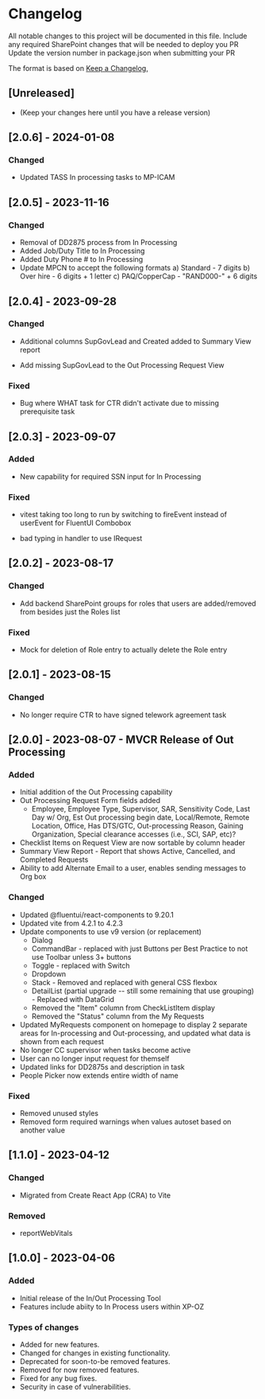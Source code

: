 # Changelog

All notable changes to this project will be documented in this file.
Include any required SharePoint changes that will be needed to deploy you PR
Update the version number in package.json when submitting your PR

The format is based on [Keep a Changelog](https://keepachangelog.com/en/1.0.0/),

## [Unreleased]

- (Keep your changes here until you have a release version)

## [2.0.6] - 2024-01-08

### Changed

- Updated TASS In processing tasks to MP-ICAM

## [2.0.5] - 2023-11-16

### Changed

- Removal of DD2875 process from In Processing
- Added Job/Duty Title to In Processing
- Added Duty Phone # to In Processing
- Update MPCN to accept the following formats
  a) Standard - 7 digits
  b) Over hire - 6 digits + 1 letter
  c) PAQ/CopperCap - "RAND000-" + 6 digits

## [2.0.4] - 2023-09-28

### Changed

- Additional columns SupGovLead and Created added to Summary View report

- Add missing SupGovLead to the Out Processing Request View

### Fixed

- Bug where WHAT task for CTR didn't activate due to missing prerequisite task

## [2.0.3] - 2023-09-07

### Added

- New capability for required SSN input for In Processing

### Fixed

- vitest taking too long to run by switching to fireEvent instead of userEvent for FluentUI Combobox

- bad typing in handler to use IRequest

## [2.0.2] - 2023-08-17

### Changed

- Add backend SharePoint groups for roles that users are added/removed from besides just the Roles list

### Fixed

- Mock for deletion of Role entry to actually delete the Role entry

## [2.0.1] - 2023-08-15

### Changed

- No longer require CTR to have signed telework agreement task

## [2.0.0] - 2023-08-07 - MVCR Release of Out Processing

### Added

- Initial addition of the Out Processing capability
- Out Processing Request Form fields added
  - Employee, Employee Type, Supervisor, SAR, Sensitivity Code, Last Day w/ Org, Est Out processing begin date, Local/Remote, Remote Location, Office, Has DTS/GTC, Out-processing Reason, Gaining Organization, Special clearance accesses (i.e., SCI, SAP, etc)?
- Checklist Items on Request View are now sortable by column header
- Summary View Report - Report that shows Active, Cancelled, and Completed Requests
- Ability to add Alternate Email to a user, enables sending messages to Org box

### Changed

- Updated @fluentui/react-components to 9.20.1
- Updated vite from 4.2.1 to 4.2.3
- Update components to use v9 version (or replacement)
  - Dialog
  - CommandBar - replaced with just Buttons per Best Practice to not use Toolbar unless 3+ buttons
  - Toggle - replaced with Switch
  - Dropdown
  - Stack - Removed and replaced with general CSS flexbox
  - DetailList (partial upgrade -- still some remaining that use grouping) - Replaced with DataGrid
  - Removed the "Item" column from CheckListItem display
  - Removed the "Status" column from the My Requests
- Updated MyRequests component on homepage to display 2 separate areas for In-processing and Out-processing, and updated what data is shown from each request
- No longer CC supervisor when tasks become active
- User can no longer input request for themself
- Updated links for DD2875s and description in task
- People Picker now extends entire width of name

### Fixed

- Removed unused styles
- Removed form required warnings when values autoset based on another value

## [1.1.0] - 2023-04-12

### Changed

- Migrated from Create React App (CRA) to Vite

### Removed

- reportWebVitals

## [1.0.0] - 2023-04-06

### Added

- Initial release of the In/Out Processing Tool
- Features include abiity to In Process users within XP-OZ

### Types of changes

- Added for new features.
- Changed for changes in existing functionality.
- Deprecated for soon-to-be removed features.
- Removed for now removed features.
- Fixed for any bug fixes.
- Security in case of vulnerabilities.
